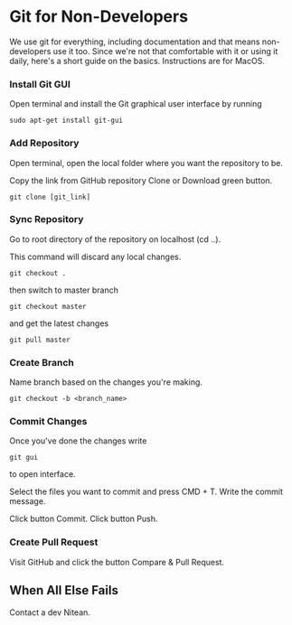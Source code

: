 # Git for Non-Developers

We use git for everything, including documentation and that means non-developers use it too. Since we're not that comfortable with it or using it daily, here's a short guide on the basics. Instructions are for MacOS.

### Install Git GUI

Open terminal and install the Git graphical user interface by running

`sudo apt-get install git-gui`

### Add Repository

Open terminal, open the local folder where you want the repository to be. 

Copy the link from GitHub repository Clone or Download green button.

`git clone [git_link]`

### Sync Repository

Go to root directory of the repository on localhost (cd ..). 

This command will discard any local changes.

`git checkout .`

then switch to master branch

`git checkout master`

and get the latest changes

`git pull master`

### Create Branch

Name branch based on the changes you're making. 

`git checkout -b <branch_name>`

### Commit Changes

Once you've done the changes write

`git gui`

to open interface.

Select the files you want to commit and press CMD + T. Write the commit message.

Click button Commit. Click button Push. 

### Create Pull Request

Visit GitHub and click the button Compare & Pull Request.

## When All Else Fails

Contact a dev Nitean.
